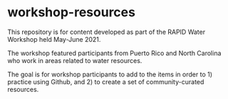 # workshop-resources

This repository is for content developed as part of the RAPID Water Workshop held May-June 2021.

The workshop featured participants from Puerto Rico and North Carolina who work in areas related to water resources.


The goal is for workshop participants to add to the items in order to 1) practice using Github, and 2) to create a set of community-curated resources.
